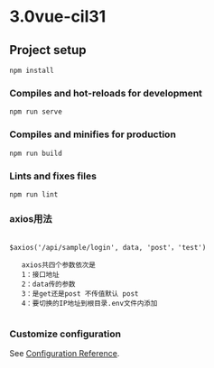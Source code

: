 # 3.0vue-cil31

## Project setup
```
npm install
```

### Compiles and hot-reloads for development
```
npm run serve
```

### Compiles and minifies for production
```
npm run build
```

### Lints and fixes files
```
npm run lint
```

### axios用法
```

$axios('/api/sample/login', data, 'post'，'test')

   axios共四个参数依次是  
   1：接口地址  
   2：data传的参数  
   3：是get还是post 不传值默认 post 
   4：要切换的IP地址到根目录.env文件内添加
  
```

### Customize configuration
See [Configuration Reference](https://cli.vuejs.org/config/).
